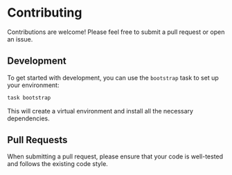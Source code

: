 # Contributing

Contributions are welcome! Please feel free to submit a pull request or open an issue.

## Development

To get started with development, you can use the `bootstrap` task to set up your environment:

```bash
task bootstrap
```

This will create a virtual environment and install all the necessary dependencies.

## Pull Requests

When submitting a pull request, please ensure that your code is well-tested and follows the existing code style.
